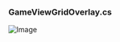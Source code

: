 ### GameViewGridOverlay.cs
![Image](https://github.com/user-attachments/assets/48fbced4-48e0-49fe-9acc-666f5449a958)

